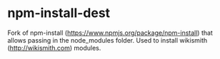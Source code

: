 # npm-install-dest

Fork of npm-install (https://www.npmjs.org/package/npm-install) that allows passing in the node_modules folder.  Used to install wikismith (http://wikismith.com) modules.